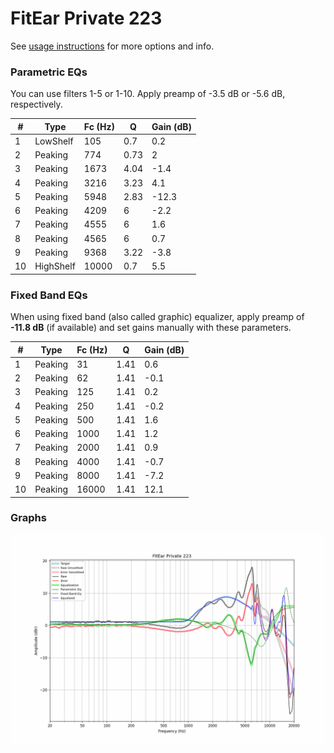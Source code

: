 # FitEar Private 223
See [usage instructions](https://github.com/jaakkopasanen/AutoEq#usage) for more options and info.

### Parametric EQs
You can use filters 1-5 or 1-10. Apply preamp of -3.5 dB or -5.6 dB, respectively.

|   # | Type      |   Fc (Hz) |    Q |   Gain (dB) |
|-----|-----------|-----------|------|-------------|
|   1 | LowShelf  |       105 | 0.7  |         0.2 |
|   2 | Peaking   |       774 | 0.73 |         2   |
|   3 | Peaking   |      1673 | 4.04 |        -1.4 |
|   4 | Peaking   |      3216 | 3.23 |         4.1 |
|   5 | Peaking   |      5948 | 2.83 |       -12.3 |
|   6 | Peaking   |      4209 | 6    |        -2.2 |
|   7 | Peaking   |      4555 | 6    |         1.6 |
|   8 | Peaking   |      4565 | 6    |         0.7 |
|   9 | Peaking   |      9368 | 3.22 |        -3.8 |
|  10 | HighShelf |     10000 | 0.7  |         5.5 |

### Fixed Band EQs
When using fixed band (also called graphic) equalizer, apply preamp of **-11.8 dB** (if available) and set gains manually with these parameters.

|   # | Type    |   Fc (Hz) |    Q |   Gain (dB) |
|-----|---------|-----------|------|-------------|
|   1 | Peaking |        31 | 1.41 |         0.6 |
|   2 | Peaking |        62 | 1.41 |        -0.1 |
|   3 | Peaking |       125 | 1.41 |         0.2 |
|   4 | Peaking |       250 | 1.41 |        -0.2 |
|   5 | Peaking |       500 | 1.41 |         1.6 |
|   6 | Peaking |      1000 | 1.41 |         1.2 |
|   7 | Peaking |      2000 | 1.41 |         0.9 |
|   8 | Peaking |      4000 | 1.41 |        -0.7 |
|   9 | Peaking |      8000 | 1.41 |        -7.2 |
|  10 | Peaking |     16000 | 1.41 |        12.1 |

### Graphs
![](./FitEar%20Private%20223.png)

